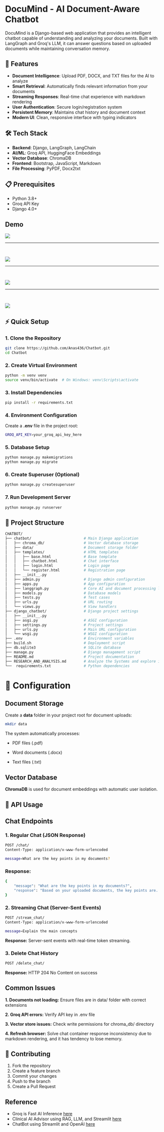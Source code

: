 # DocuMind - AI Document-Aware Chatbot

DocuMind is a Django-based web application that provides an intelligent chatbot capable of understanding and analyzing your documents. Built with LangGraph and Groq's LLM, it can answer questions based on uploaded documents while maintaining conversation memory.

## 🚀 Features

- **Document Intelligence**: Upload PDF, DOCX, and TXT files for the AI to analyze
- **Smart Retrieval**: Automatically finds relevant information from your documents
- **Streaming Responses**: Real-time chat experience with markdown rendering
- **User Authentication**: Secure login/registration system
- **Persistent Memory**: Maintains chat history and document context
- **Modern UI**: Clean, responsive interface with typing indicators

## 🛠️ Tech Stack

- **Backend**: Django, LangGraph, LangChain
- **AI/ML**: Groq API, HuggingFace Embeddings
- **Vector Database**: ChromaDB
- **Frontend**: Bootstrap, JavaScript, Markdown
- **File Processing**: PyPDF, Docx2txt

## 📋 Prerequisites

- Python 3.8+
- Groq API Key
- Django 4.0+

## Demo

![](https://github.com/Anas436/Chatbot/blob/main/chatbot.png)
<br>

<hr>
<br>

![](https://github.com/Anas436/Chatbot/blob/main/Anas.png)
<br>

<hr>
<br>

![](https://github.com/Anas436/Chatbot/blob/main/signup.png)
<br>

<hr>
<br>

![](https://github.com/Anas436/Chatbot/blob/main/login.png)

## ⚡ Quick Setup

### 1. Clone the Repository

```bash
git clone https://github.com/Anas436/Chatbot.git
cd Chatbot
```

### 2. Create Virtual Environment

```bash
python -m venv venv
source venv/bin/activate  # On Windows: venv\Scripts\activate
```

### 3. Install Dependencies

```bash
pip install -r requirements.txt
```

### 4. Environment Configuration

Create a **.env** file in the project root:

```bash
GROQ_API_KEY=your_groq_api_key_here
```

### 5. Database Setup

```bash
python manage.py makemigrations
python manage.py migrate
```

### 6. Create Superuser (Optional)

```bash
python manage.py createsuperuser
```

### 7. Run Development Server

```bash
python manage.py runserver
```

## 📁 Project Structure

```bash
CHATBOT/
├── chatbot/                        # Main Django application
│   ├── chroma_db/                  # Vector database storage
│   ├── data/                       # Document storage folder
│   ├── templates/                  # HTML templates
│   │   ├── base.html               # Base template
│   │   ├── chatbot.html            # Chat interface
│   │   ├── login.html              # Login page
│   │   └── register.html           # Registration page
│   ├── __init__.py
│   ├── admin.py                    # Django admin configuration
│   ├── apps.py                     # App configuration
│   ├── langgraph.py                # Core AI and document processing logic
│   ├── models.py                   # Database models
│   ├── tests.py                    # Test cases
│   ├── urls.py                     # URL routing
│   └── views.py                    # View handlers
├── django_chatbot/                 # Django project settings
│   ├── __init__.py
│   ├── asgi.py                     # ASGI configuration
│   ├── settings.py                 # Project settings
│   ├── urls.py                     # Main URL configuration
│   └── wsgi.py                     # WSGI configuration
├── .env                            # Environment variables
├── build.sh                        # Deployment script
├── db.sqlite3                      # SQLite database
├── manage.py                       # Django management script
├── README.md                       # Project documentation
├── RESEARCH_AND_ANALYSIS.md        # Analyze the Systems and explore innovation
└──  requirements.txt               # Python dependencies
```

# 🔧 Configuration

## Document Storage

Create a **data** folder in your project root for document uploads:

```bash
mkdir data
```

The system automatically processes:

- PDF files (.pdf)

- Word documents (.docx)

- Text files (.txt)

## Vector Database

**ChromaDB** is used for document embeddings with automatic user isolation.

## 🔌 API Usage

## Chat Endpoints

### 1. Regular Chat (JSON Response)

```bash
POST /chat/
Content-Type: application/x-www-form-urlencoded

message=What are the key points in my documents?
```

### Response:

```bash
{
    "message": "What are the key points in my documents?",
    "response": "Based on your uploaded documents, the key points are..."
}
```

### 2. Streaming Chat (Server-Sent Events)

```bash
POST /stream_chat/
Content-Type: application/x-www-form-urlencoded

message=Explain the main concepts
```

**Response:** Server-sent events with real-time token streaming.

### 3. Delete Chat History

```bash
POST /delete_chat/
```

**Response:** HTTP 204 No Content on success

## Common Issues

**1. Documents not loading:** Ensure files are in data/ folder with correct extensions

**2. Groq API errors:** Verify API key in .env file

**3. Vector store issues:** Check write permissions for chroma_db/ directory

**4. Refresh browser:** Solve chat container response inconsistency due to markdown rendering, and it has tendency to lose memory. 

## 🤝 Contributing

1. Fork the repository
2. Create a feature branch
3. Commit your changes
4. Push to the branch
5. Create a Pull Request

## Reference

- Groq is Fast AI Inference [here](https://groq.com/)
- Clinical AI Advisor using RAG, LLM, and Streamlit [here](https://github.com/Saifulislamsayem19/Clinical-AI-Advisor-using-RAG-and-LLM)
- ChatBot using Streamlit and OpenAI [here](https://github.com/fshnkarimi/Chat-Bot-using-Streamlit-and-OpenAI/tree/main)
